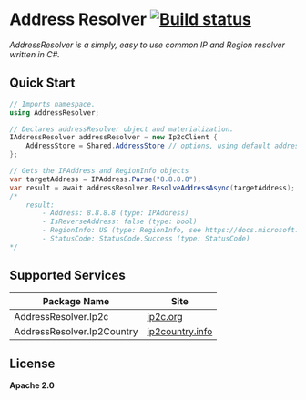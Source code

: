 # Address Resolver [![Build status](https://ci.appveyor.com/api/projects/status/9rsl7qgxdunkevrp/branch/master?svg=true)](https://ci.appveyor.com/project/Orlys/addressresolver/branch/master)
*AddressResolver is a simply, easy to use common IP and Region resolver written in C#.*

## Quick Start
```csharp
// Imports namespace.
using AddressResolver;

// Declares addressResolver object and materialization.
IAddressResolver addressResolver = new Ip2cClient {
    AddressStore = Shared.AddressStore // options, using default address cache.
};

// Gets the IPAddress and RegionInfo objects
var targetAddress = IPAddress.Parse("8.8.8.8");
var result = await addressResolver.ResolveAddressAsync(targetAddress);
/*
    result:
        - Address: 8.8.8.8 (type: IPAddress)
        - IsReverseAddress: false (type: bool)
        - RegionInfo: US (type: RegionInfo, see https://docs.microsoft.com/en-us/dotnet/api/system.globalization.regioninfo) 
        - StatusCode: StatusCode.Success (type: StatusCode)
*/
```

## Supported Services
| Package Name | Site |
|---|---|
| AddressResolver.Ip2c | [ip2c.org](https://about.ip2c.org/)
| AddressResolver.Ip2Country | [ip2country.info](https://ip2country.info/)

## License
**Apache 2.0**